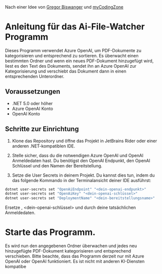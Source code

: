 ﻿Nach einer Idee von [Gregor Biswanger](https://github.com/GregorBiswanger) und [myCodingZone](https://www.meetup.com/de-DE/My-Coding-Zone/)  

# Anleitung für das Ai-File-Watcher Programm

Dieses Programm verwendet Azure OpenAI, um PDF-Dokumente zu kategorisieren und entsprechend zu sortieren. Es überwacht einen bestimmten Ordner und wenn ein neues PDF-Dokument hinzugefügt wird, liest es den Text des Dokuments, sendet ihn an Azure OpenAI zur Kategorisierung und verschiebt das Dokument dann in einen entsprechenden Unterordner.

## Voraussetzungen

- .NET 5.0 oder höher
- Azure OpenAI Konto
- OpenAI Konto

## Schritte zur Einrichtung

1. Klone das Repository und öffne das Projekt in JetBrains Rider oder einer anderen .NET-kompatiblen IDE.

2. Stelle sicher, dass du die notwendigen Azure OpenAI und OpenAI Anmeldedaten hast. Du benötigst den OpenAI Endpunkt, den OpenAI Schlüssel und den Namen der Bereitstellung.

3. Setze die User Secrets in deinem Projekt. Du kannst dies tun, indem du das folgende Kommando in der Terminalansicht deiner IDE ausführst:

```bash
dotnet user-secrets set "OpenAiEndpoint" "<dein-openai-endpunkt>"
dotnet user-secrets set "OpenAiKey" "<dein-openai-schlüssel>"
dotnet user-secrets set "DeploymentName" "<dein-bereitstellungsname>"
```
Ersetze <dein-openai-endpunkt>, <dein-openai-schlüssel> und <dein-bereitstellungsname> durch deine tatsächlichen Anmeldedaten.

# Starte das Programm.
Es wird nun den angegebenen Ordner überwachen und jedes neu hinzugefügte PDF-Dokument kategorisieren und entsprechend verschieben.
Bitte beachte, dass das Programm derzeit nur mit Azure OpenAI oder OpenAI funktioniert. Es ist nicht mit anderen KI-Diensten kompatibe